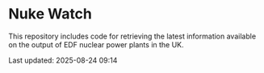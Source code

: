 # Nuke Watch

This repository includes code for retrieving the latest information available on the output of EDF nuclear power plants in the UK.

Last updated: 2025-08-24 09:14